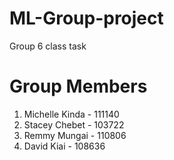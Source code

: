 # ML-Group-project
Group 6 class task
# Group Members
1. Michelle Kinda - 111140
2. Stacey Chebet - 103722
3. Remmy Mungai - 110806
4. David Kiai - 108636

